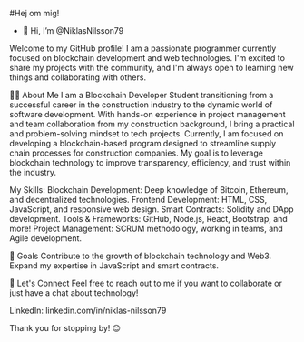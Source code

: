 #Hej om mig!
- 👋 Hi, I’m @NiklasNilsson79

Welcome to my GitHub profile! I am a passionate programmer currently focused on blockchain development and web technologies. I'm excited to share my projects with the community, and I'm always open to learning new things and collaborating with others.

👨‍💻 About Me
I am a Blockchain Developer Student transitioning from a successful career in the construction industry to the dynamic world of software development. With hands-on experience in project management and team collaboration from my construction background, I bring a practical and problem-solving mindset to tech projects.
Currently, I am focused on developing a blockchain-based program designed to streamline supply chain processes for construction companies. My goal is to leverage blockchain technology to improve transparency, efficiency, and trust within the industry.

My Skills:
Blockchain Development: Deep knowledge of Bitcoin, Ethereum, and decentralized technologies.
Frontend Development: HTML, CSS, JavaScript, and responsive web design.
Smart Contracts: Solidity and DApp development.
Tools & Frameworks: GitHub, Node.js, React, Bootstrap, and more!
Project Management: SCRUM methodology, working in teams, and Agile development.


🌱 Goals
Contribute to the growth of blockchain technology and Web3.
Expand my expertise in JavaScript and smart contracts.


🤝 Let's Connect
Feel free to reach out to me if you want to collaborate or just have a chat about technology!


LinkedIn:  linkedin.com/in/niklas-nilsson79

Thank you for stopping by! 😊
<!---
NiklasNilsson79/NiklasNilsson79 is a ✨ special ✨ repository because its `README.md` (this file) appears on your GitHub profile.
You can click the Preview link to take a look at your changes.
--->
